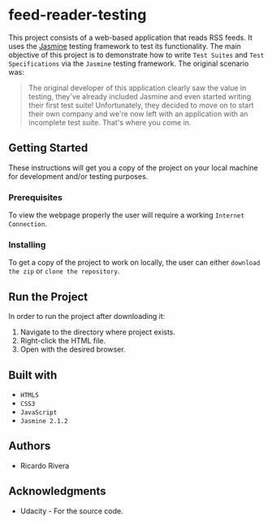 # feed-reader-testing
This project consists of a web-based application that reads RSS feeds. It uses the [Jasmine](http://jasmine.github.io/) testing framework to test its functionality. The main objective of this project is to demonstrate how to write `Test Suites` and `Test Specifications` via the `Jasmine` testing framework. The original scenario was:


>The original developer of this application clearly saw the value in testing, they've already included Jasmine and even started writing their first test suite! Unfortunately, they decided to move on to start their own company and we're now left with an application with an incomplete test suite. That's where you come in.

## Getting Started
These instructions will get you a copy of the project on your local machine for development and/or testing purposes.

### Prerequisites
To view the webpage properly the user will require a working `Internet Connection`.

### Installing
To get a copy of the project to work on locally, the user can either `download the zip` or `clone the repository`.

## Run the Project
In order to run the project after downloading it:
1) Navigate to the directory where project exists.
2) Right-click the HTML file.
3) Open with the desired browser.

## Built with
* `HTML5`
* `CSS3`
* `JavaScript`
* `Jasmine 2.1.2`

## Authors
* Ricardo Rivera

## Acknowledgments
* Udacity - For the source code.